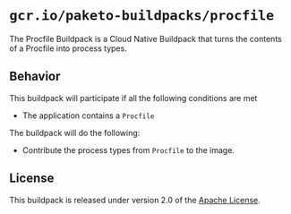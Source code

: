 # `gcr.io/paketo-buildpacks/procfile`
The Procfile Buildpack is a Cloud Native Buildpack that turns the contents of a Procfile into process types.

## Behavior
This buildpack will participate if all the following conditions are met

* The application contains a `Procfile`

The buildpack will do the following:

* Contribute the process types from `Procfile` to the image.

## License
This buildpack is released under version 2.0 of the [Apache License][a].

[a]: http://www.apache.org/licenses/LICENSE-2.0
